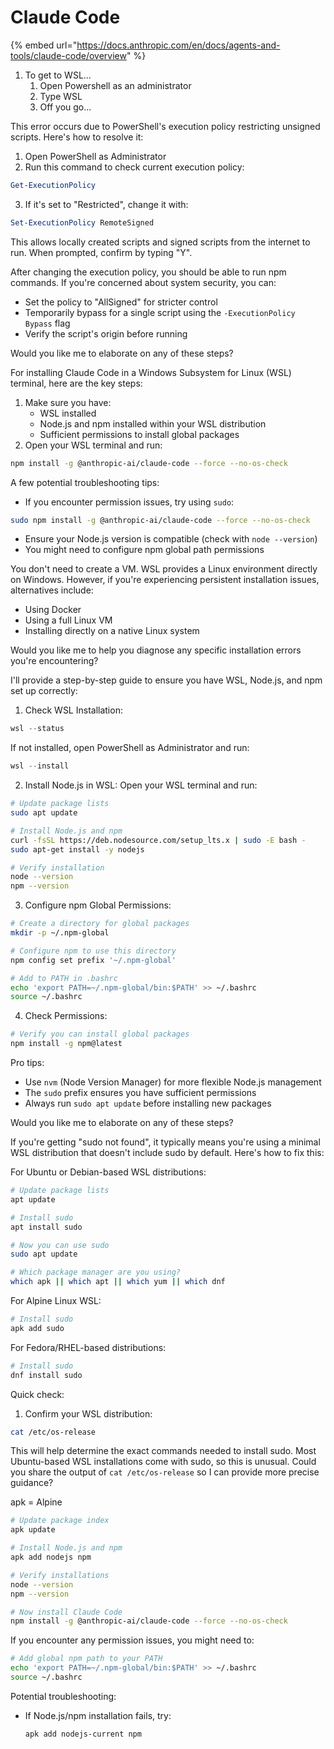 # Claude Code

{% embed url="https://docs.anthropic.com/en/docs/agents-and-tools/claude-code/overview" %}

1. To get to WSL...
   1. Open Powershell as an administrator
   2. Type WSL
   3. Off you go...

This error occurs due to PowerShell's execution policy restricting unsigned scripts. Here's how to resolve it:

1. Open PowerShell as Administrator
2. Run this command to check current execution policy:

```powershell
Get-ExecutionPolicy
```

3. If it's set to "Restricted", change it with:

```powershell
Set-ExecutionPolicy RemoteSigned
```

This allows locally created scripts and signed scripts from the internet to run. When prompted, confirm by typing "Y".

After changing the execution policy, you should be able to run npm commands. If you're concerned about system security, you can:

* Set the policy to "AllSigned" for stricter control
* Temporarily bypass for a single script using the `-ExecutionPolicy Bypass` flag
* Verify the script's origin before running

Would you like me to elaborate on any of these steps?

For installing Claude Code in a Windows Subsystem for Linux (WSL) terminal, here are the key steps:

1. Make sure you have:
   * WSL installed
   * Node.js and npm installed within your WSL distribution
   * Sufficient permissions to install global packages
2. Open your WSL terminal and run:

```bash
npm install -g @anthropic-ai/claude-code --force --no-os-check
```

A few potential troubleshooting tips:

* If you encounter permission issues, try using `sudo`:

```bash
sudo npm install -g @anthropic-ai/claude-code --force --no-os-check
```

* Ensure your Node.js version is compatible (check with `node --version`)
* You might need to configure npm global path permissions

You don't need to create a VM. WSL provides a Linux environment directly on Windows. However, if you're experiencing persistent installation issues, alternatives include:

* Using Docker
* Using a full Linux VM
* Installing directly on a native Linux system

Would you like me to help you diagnose any specific installation errors you're encountering?

I'll provide a step-by-step guide to ensure you have WSL, Node.js, and npm set up correctly:

1. Check WSL Installation:

```powershell
wsl --status
```

If not installed, open PowerShell as Administrator and run:

```powershell
wsl --install
```

2. Install Node.js in WSL: Open your WSL terminal and run:

```bash
# Update package lists
sudo apt update

# Install Node.js and npm
curl -fsSL https://deb.nodesource.com/setup_lts.x | sudo -E bash -
sudo apt-get install -y nodejs

# Verify installation
node --version
npm --version
```

3. Configure npm Global Permissions:

```bash
# Create a directory for global packages
mkdir -p ~/.npm-global

# Configure npm to use this directory
npm config set prefix '~/.npm-global'

# Add to PATH in .bashrc
echo 'export PATH=~/.npm-global/bin:$PATH' >> ~/.bashrc
source ~/.bashrc
```

4. Check Permissions:

```bash
# Verify you can install global packages
npm install -g npm@latest
```

Pro tips:

* Use `nvm` (Node Version Manager) for more flexible Node.js management
* The `sudo` prefix ensures you have sufficient permissions
* Always run `sudo apt update` before installing new packages

Would you like me to elaborate on any of these steps?

If you're getting "sudo not found", it typically means you're using a minimal WSL distribution that doesn't include sudo by default. Here's how to fix this:

For Ubuntu or Debian-based WSL distributions:

```bash
# Update package lists
apt update

# Install sudo
apt install sudo

# Now you can use sudo
sudo apt update

# Which package manager are you using?
which apk || which apt || which yum || which dnf
```

For Alpine Linux WSL:

```bash
# Install sudo
apk add sudo
```

For Fedora/RHEL-based distributions:

```bash
# Install sudo
dnf install sudo
```

Quick check:

1. Confirm your WSL distribution:

```bash
cat /etc/os-release
```

This will help determine the exact commands needed to install sudo. Most Ubuntu-based WSL installations come with sudo, so this is unusual. Could you share the output of `cat /etc/os-release` so I can provide more precise guidance?

apk = Alpine

```bash
# Update package index
apk update

# Install Node.js and npm
apk add nodejs npm

# Verify installations
node --version
npm --version

# Now install Claude Code
npm install -g @anthropic-ai/claude-code --force --no-os-check
```

If you encounter any permission issues, you might need to:

```bash
# Add global npm path to your PATH
echo 'export PATH=~/.npm-global/bin:$PATH' >> ~/.bashrc
source ~/.bashrc
```

Potential troubleshooting:

*   If Node.js/npm installation fails, try:

    ```bash
    apk add nodejs-current npm
    ```


